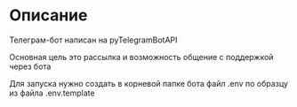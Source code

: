 # Описание

Телеграм-бот написан на pyTelegramBotAPI

Основная цель это рассылка и возможность общение с поддержкой через бота

Для запуска нужно создать в корневой папке бота файл .env по образцу из файла .env.template